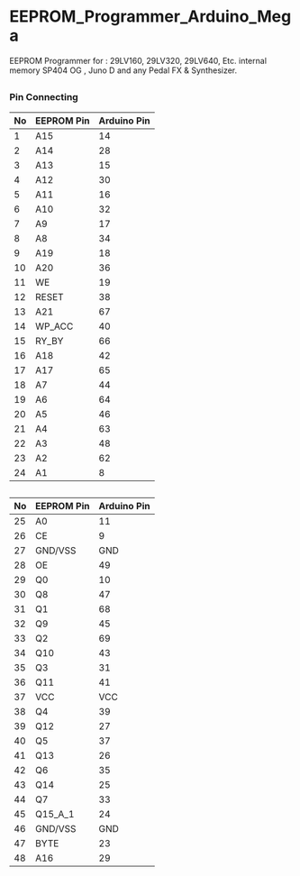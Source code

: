 # EEPROM_Programmer_Arduino_Mega
EEPROM Programmer for : 29LV160, 29LV320, 29LV640, Etc. internal memory SP404 OG , Juno D and any Pedal FX &amp; Synthesizer.
##
### Pin Connecting

| No | EEPROM Pin | Arduino Pin |
|----|------------|-------------|
|  1 | A15        | 14          |
|  2 | A14        | 28          |
|  3 | A13        | 15          |
|  4 | A12        | 30          |
|  5 | A11        | 16          |
|  6 | A10        | 32          |
|  7 | A9         | 17          |
|  8 | A8         | 34          |
|  9 | A19        | 18          |
| 10 | A20        | 36          |
| 11 | WE         | 19          |
| 12 | RESET      | 38          |
| 13 | A21        | 67          |
| 14 | WP_ACC     | 40          |
| 15 | RY_BY      | 66          |
| 16 | A18        | 42          |
| 17 | A17        | 65          |
| 18 | A7         | 44          |
| 19 | A6         | 64          |
| 20 | A5         | 46          |
| 21 | A4         | 63          |
| 22 | A3         | 48          |
| 23 | A2         | 62          |
| 24 | A1         | 8           |

##

| No | EEPROM Pin | Arduino Pin |
|----|------------|-------------|
| 25 | A0         | 11          |
| 26 | CE         | 9           |
| 27 | GND/VSS    | GND         |
| 28 | OE         | 49          |
| 29 | Q0         | 10          |
| 30 | Q8         | 47          |
| 31 | Q1         | 68          |
| 32 | Q9         | 45          |
| 33 | Q2         | 69          |
| 34 | Q10        | 43          |
| 35 | Q3         | 31          |
| 36 | Q11        | 41          |
| 37 | VCC        | VCC         |
| 38 | Q4         | 39          |
| 39 | Q12        | 27          |
| 40 | Q5         | 37          |
| 41 | Q13        | 26          |
| 42 | Q6         | 35          |
| 43 | Q14        | 25          |
| 44 | Q7         | 33          |
| 45 | Q15_A_1    | 24          |
| 46 | GND/VSS    | GND         |
| 47 | BYTE       | 23          |
| 48 | A16        | 29          |
